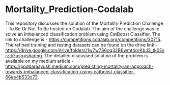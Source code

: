 # Mortality_Prediction-Codalab
This repository discusses the solution of the Mortality Prediction Challenge - To Be Or Not To Be hosted on Codalab.
The aim of the challenge was to solve an imbalanced classification problem using CatBoost Classifier. 
The link to challenge is - https://competitions.codalab.org/competitions/30715.
The refined training and testing datasets can be found on the drive link - https://drive.google.com/drive/folders/1w7w7S6oq32B6wmt4orKbJ3_tk0Esrzib?usp=sharing.
The detailed discussed solution of the problem is available on my medium article - https://poddaraayush.medium.com/predicting-mortality-an-approach-towards-imbalanced-classification-using-catboost-classifier-66ee4b533c73.

